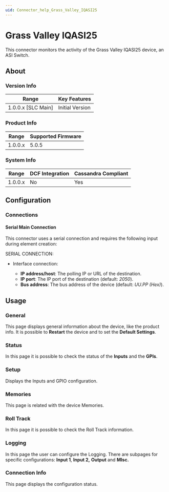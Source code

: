 ```yaml
---
uid: Connector_help_Grass_Valley_IQASI25
---
```


# Grass Valley IQASI25

This connector monitors the activity of the Grass Valley IQASI25 device, an ASI Switch.

## About

### Version Info

| **Range**            | **Key Features** |
|----------------------|------------------|
| 1.0.0.x \[SLC Main\] | Initial Version  |

### Product Info

| **Range** | **Supported Firmware** |
|-----------|------------------------|
| 1.0.0.x   | 5.0.5                  |

### System Info

| **Range** | **DCF Integration** | **Cassandra Compliant** |
|-----------|---------------------|-------------------------|
| 1.0.0.x   | No                  | Yes                     |

## Configuration

### Connections

#### Serial Main Connection

This connector uses a serial connection and requires the following input during element creation:

SERIAL CONNECTION:

- Interface connection:

  - **IP address/host**: The polling IP or URL of the destination.
  - **IP port**: The IP port of the destination (default: *2050*).
  - **Bus address**: The bus address of the device (default: *UU.PP (Hex)*).

## Usage

### General

This page displays general information about the device, like the product info. It is possible to **Restart** the device and to set the **Default Settings**.

### Status

In this page it is possible to check the status of the **Inputs** and the **GPIs**.

### Setup

Displays the Inputs and GPIO configuration.

### Memories

This page is related with the device Memories.

### Roll Track

In this page it is possible to check the Roll Track information.

### Logging

In this page the user can configure the Logging. There are subpages for specific configurations: **Input 1**, **Input 2,** **Output** and **MIsc.**

### Connection Info

This page displays the configuration status.
